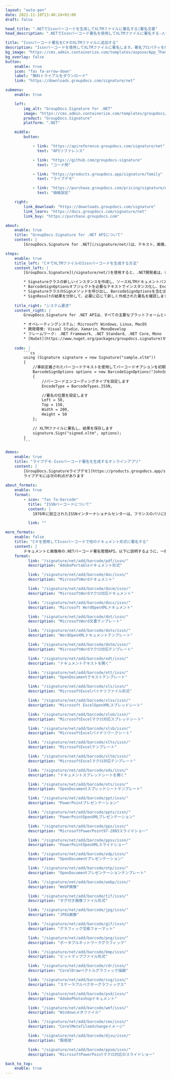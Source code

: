 ```yaml
---
layout: "auto-gen"
date: 2021-11-10T13:40:24+03:00
draft: false

head_title: ".NETでIssnバーコードを生成してXLTMファイルに署名する|署名文書"
head_description: ".NETでIssnバーコード署名を使用してXLTMファイルに署名する-人気のあるビジネスドキュメントや画像ファイル形式にバーコードを追加する."

title: "Issnバーコード署名をC＃のXLTMファイルに追加する"
description: "Issnバーコードを使用してXLTMファイルに署名します。署名プロパティを操作し、ニーズに合ったドキュメント内で高度な署名オプションを設定します."
bg_image: "https://cms.admin.containerize.com/templates/aspose/App_Themes/V3/images/bg/header1.png"
bg_overlay: false
button:
    enable: true
    icon: "fas fa-arrow-down"
    label: "無料トライアルをダウンロード"
    link: "https://downloads.groupdocs.com/signature/net"

submenu:
    enable: true

    left:
        img_alt: "GroupDocs.Signature for .NET"
        image: "https://cms.admin.containerize.com/templates/groupdocs/images/product-logos/90x90-noborder/groupdocs-signature-net.png"
        product: "GroupDocs.Signature"
        platform: ".NET"

    middle:
        button:

            - link: "https://apireference.groupdocs.com/signature/net"
              text: "APIリファレンス"

            - link: "https://github.com/groupdocs-signature"
              text: "コード例"

            - link: "https://products.groupdocs.app/signature/family"
              text: "ライブデモ"

            - link: "https://purchase.groupdocs.com/pricing/signature/net"
              text: "価格設定"

    right:
        link_download: "https://downloads.groupdocs.com/signature"
        link_learn: "https://docs.groupdocs.com/signature/net"
        link_buy: "https://purchase.groupdocs.com"

about:
    enable: true
    title: "GroupDocs.Signature for .NET APIについて"
    content: |
        [GroupDocs.Signature for .NET](/signature/net/)は、テキスト、画像、バーコード、スタンプ、フォームフィールド、QRコード、メタデータなどのさまざまな署名タイプを使用してデジタルドキュメントに電子署名するネイティブ.NETAPIです。ユーザーは、PDF、Microsoft Word、Excelワークシート、PowerPointプレゼンテーション、Adobe Photoshop、メタファイル、および画像ファイル形式内のデジタル署名を追加、編集、検証、削除、および検索でき、必要に応じて署名プロパティをカスタマイズするための追加サポートがあります。

steps:
    enable: true
    title_left: "C＃でXLTMファイルのIssnバーコードを生成する方法"
    content_left: |
        [GroupDocs.Signature](/signature/net/)を使用すると、.NET開発者は、いくつかの簡単な手順を実行することで、アプリケーション内のXLTMファイルにIssnバーコードを簡単に追加できます。

        * Signatureクラスの新しいインスタンスを作成し、ソースXLTMドキュメントパスをコンストラクターパラメーターとして渡します。
        * BarcodeSignOptionsオブジェクトを必要なテキストでインスタンス化し、EncodeTypeプロパティをISSNに設定します。
        * SignatureクラスのSignメソッドを呼び出し、BarcodeSignOptionsを含む出力XLTMファイル名を渡します。
        * SignResultの結果を分析して、必要に応じて新しく作成された署名を確認します。
        
    title_right: "システム要求"
    content_right: |
        GroupDocs.Signature for .NET APIは、すべての主要なプラットフォームとオペレーティングシステムでサポートされています。以下のコードを実行する前に、システムに次の前提条件がインストールされていることを確認してください。

        * オペレーティングシステム: Microsoft Windows、Linux、MacOS
        * 開発環境: Visual Studio、Xamarin、MonoDevelop
        * フレームワーク: .NET Framework、.NET Standard、.NET Core、Mono
        * [NuGet](https://www.nuget.org/packages/groupdocs.signature)からGroupDocs.Signaturefor.NETの最新バージョンをダウンロードします
        
    code: |
        ```cs
        using (Signature signature = new Signature("sample.xltm"))
        {
            //事前定義されたバーコードテキストを使用してバーコードオプションを初期化します
            BarcodeSignOptions options = new BarcodeSignOptions("JohnSmith")
            {
                //バーコードエンコーディングタイプを設定します
                EncodeType = BarcodeTypes.ISSN,

                //署名の位置を設定します
                Left = 50,
                Top = 150,
                Width = 200,
                Height = 50
            };

            // XLTMファイルに署名し、結果を保存します 
            signature.Sign("signed.xltm", options);
        }
        ```
        
demos:
    enable: true
    title: "ライブデモ-Issnバーコード署名を生成するオンラインアプリ"
    content: |
        [GroupDocs.Signatureライブデモ](https://products.groupdocs.app/signature/family)サイトにアクセスして、IssnバーコードをXLTMファイルに今すぐ追加してください。  
        ライブデモには次の利点があります
        
about_formats:
    enable: true
    format:
        - icon: "fas fa-barcode"
          title: "ISSNバーコードについて"
          content: |
            1976年に設立されたISSNインターナショナルセンターは、フランスのパリに拠点を置き、国際標準シリアル番号（ISSN）を使用して、印刷物とオンラインの両方で、世界中のシリアル出版物と継続的なリソースの識別と説明を調整および管理しています。

          link: ""

more_formats:
    enable: false
    title: "C＃を使用してIssnバーコードで他のドキュメント形式に署名する"
    content: |
        ドキュメントと画像用の.NETバーコード署名管理API。以下に説明するように、一般的なファイル形式のいくつかにバーコード署名を追加します。
    format: 
          link: "/signature/net/add/barcode/pdf/issn/"
          description: "AdobePortableドキュメント形式"

          link: "/signature/net/add/barcode/doc/issn/"
          description: "MicrosoftWordドキュメント"

          link: "/signature/net/add/barcode/docm/issn/"
          description: "MicrosoftWordマクロ対応ドキュメント"

          link: "/signature/net/add/barcode/docx/issn/"
          description: "Microsoft WordOpenXMLドキュメント"

          link: "/signature/net/add/barcode/dot/issn/"
          description: "MicrosoftWord文書テンプレート"

          link: "/signature/net/add/barcode/dotx/issn/"
          description: "WordOpenXMLドキュメントテンプレート"

          link: "/signature/net/add/barcode/dotm/issn/"
          description: "MicrosoftWordマクロ対応テンプレート"       

          link: "/signature/net/add/barcode/odt/issn/"
          description: "ドキュメントテキストを開く"

          link: "/signature/net/add/barcode/ott/issn/"
          description: "OpenDocumentテキストテンプレート"

          link: "/signature/net/add/barcode/xls/issn/"
          description: "MicrosoftExcelバイナリファイル形式"

          link: "/signature/net/add/barcode/xlsx/issn/"
          description: "Microsoft ExcelOpenXMLスプレッドシート"

          link: "/signature/net/add/barcode/xlsm/issn/"
          description: "MicrosoftExcelマクロ対応スプレッドシート"

          link: "/signature/net/add/barcode/xlsb/issn/"
          description: "MicrosoftExcelバイナリワークシート"

          link: "/signature/net/add/barcode/xltx/issn/"
          description: "MicrosoftExcelテンプレート"

          link: "/signature/net/add/barcode/xltm/issn/"
          description: "MicrosoftExcelマクロ対応テンプレート"

          link: "/signature/net/add/barcode/ods/issn/"
          description: "ドキュメントスプレッドシートを開く"

          link: "/signature/net/add/barcode/ots/issn/"
          description: "OpenDocumentスプレッドシートテンプレート"

          link: "/signature/net/add/barcode/ppt/issn/"
          description: "PowerPointプレゼンテーション"

          link: "/signature/net/add/barcode/pptx/issn/"
          description: "PowerPointOpenXMLプレゼンテーション"

          link: "/signature/net/add/barcode/pps/issn/"
          description: "MicrosoftPowerPoint97-2003スライドショー"

          link: "/signature/net/add/barcode/ppsx/issn/"
          description: "PowerPointOpenXMLスライドショー"                              

          link: "/signature/net/add/barcode/odp/issn/"
          description: "OpenDocumentプレゼンテーション"

          link: "/signature/net/add/barcode/otp/issn/"
          description: "OpenDocumentプレゼンテーションテンプレート"

          link: "/signature/net/add/barcode/webp/issn/"
          description: "WebP画像"

          link: "/signature/net/add/barcode/tif/issn/"
          description: "タグ付き画像ファイル形式"

          link: "/signature/net/add/barcode/jpg/issn/"
          description: "JPEG画像"

          link: "/signature/net/add/barcode/gif/issn/"
          description: "グラフィック交換フォーマット"

          link: "/signature/net/add/barcode/png/issn/"
          description: "ポータブルネットワークグラフィック"

          link: "/signature/net/add/barcode/bmp/issn/"
          description: "ビットマップファイル形式"

          link: "/signature/net/add/barcode/cdr/issn/"
          description: "CorelDrawベクトルグラフィック描画"

          link: "/signature/net/add/barcode/svg/issn/"
          description: "スケーラブルベクターグラフィックス"

          link: "/signature/net/add/barcode/psd/issn/"
          description: "AdobePhotoshopドキュメント"

          link: "/signature/net/add/barcode/wmf/issn/"
          description: "Windowsメタファイル"        

          link: "/signature/net/add/barcode/cmx/issn/"
          description: "CorelMetafileeXchangeイメージ"

          link: "/signature/net/add/barcode/djvu/issn/"
          description: "既視感"

          link: "/signature/net/add/barcode/ppsm/issn/"
          description: "MicrosoftPowerPointマクロ対応のスライドショー"

back_to_top:
    enable: true
---
```


